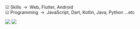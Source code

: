 ☑︎ Skills&ensp;->&ensp;Web, Flutter, Android  
︎︎︎︎︎︎☑︎ Programming&ensp;->&ensp;JavaScript, Dart, Kotlin, Java, Python ...etc

![](http://github-profile-summary-cards.vercel.app/api/cards/repos-per-language?username=sakusaku3939&theme=nord_dark)
![](http://github-profile-summary-cards.vercel.app/api/cards/profile-details?username=sakusaku3939&theme=nord_dark)
